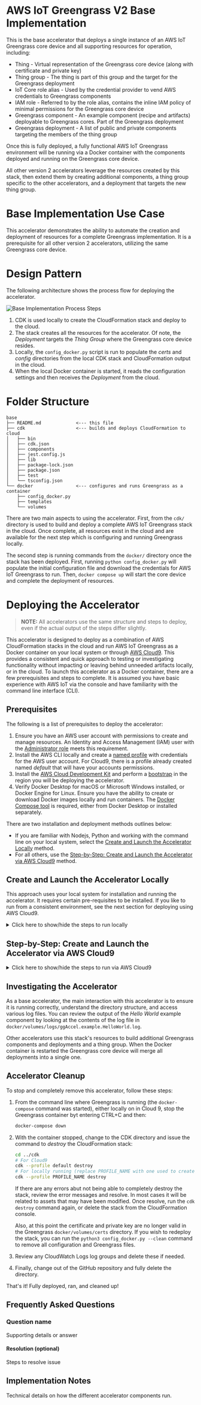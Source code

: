 # AWS IoT Greengrass V2 Base Implementation

This is the base accelerator that deploys a single instance of an AWS IoT Greengrass core device and all supporting resources for operation, including:

- Thing - Virtual representation of the Greengrass core device (along with certificate and private key)
- Thing group - The thing is part of this group and the target for the Greengrass deployment
- IoT Core role alias - Used by the credential provider to vend AWS credentials to Greengrass components
- IAM role - Referred to by the role alias, contains the inline IAM policy of minimal permissions for the Greengrass core device
- Greengrass component - An example component (recipe and artifacts) deployable to Greengrass cores. Part of the Greengrass deployment
- Greengrass deployment - A list of public and private components targeting the members of the thing group

Once this is fully deployed, a fully functional AWS IoT Greengrass environment will be running via a Docker container with the components deployed and running on the Greengrass core device.

All other version 2 accelerators leverage the resources created by this stack, then extend them by creating additional components, a thing group specific to the other accelerators, and a deployment that targets the new thing group.

# Base Implementation Use Case

This accelerator demonstrates the ability to automate the creation and deployment of resources for a complete Greengrass implementation. It is a prerequisite for all other version 2 accelerators, utilizing the same Greengrass core device.

# Design Pattern

The following architecture shows the process flow for deploying the accelerator.

![Base Implementation Process Steps](docs/arch1.svg)

1. CDK is used locally to create the CloudFormation stack and deploy to the cloud.
1. The stack creates all the resources for the accelerator. Of note, the _Deployment_ targets the _Thing Group_ where the Greengrass core device resides.
1. Locally, the `config_docker.py` script is run to populate the _certs_ and _config_ directories from the local CDK stack and CloudFormation output in the cloud.
1. When the local Docker container is started, it reads the configuration settings and then receives the _Deployment_ from the cloud.

# Folder Structure

```text
base
├── README.md             <--- this file
├── cdk                   <--- builds and deploys CloudFormation to cloud
│   ├── bin
│   ├── cdk.json
│   ├── components
│   ├── jest.config.js
│   ├── lib
│   ├── package-lock.json
│   ├── package.json
│   ├── test
│   └── tsconfig.json
└── docker                <--- configures and runs Greengrass as a container
    ├── config_docker.py
    ├── templates
    └── volumes
```

There are two main aspects to using the accelerator. First, from the `cdk/` directory is used to build and deploy a complete AWS IoT Greengrass stack in the cloud. Once complete, all resources exist in the cloud and are available for the next step which is configuring and running Greengrass locally.

The second step is running commands from the `docker/` directory once the stack has been deployed. First, running `python config_docker.py` will populate the initial configuration file and download the credentials for AWS IoT Greengrass to run. Then, `docker compose up` will start the core device and complete the deployment of resources.

# Deploying the Accelerator

> **NOTE:** All accelerators use the same structure and steps to deploy, even if the actual output of the steps differ slightly.

This accelerator is designed to deploy as a combination of AWS CloudFormation stacks in the cloud and run AWS IoT Greengrass as a Docker container on your local system or through [AWS Cloud9](https://aws.amazon.com/cloud9/). This provides a consistent and quick approach to testing or investigating functionality without impacting or leaving behind unneeded artifacts locally, or in the cloud. To launch this accelerator as a Docker container, there are a few prerequisites and steps to complete. It is assumed you have basic experience with AWS IoT via the console and have familiarity with the command line interface (CLI).

## Prerequisites

The following is a list of prerequisites to deploy the accelerator:

1. Ensure you have an AWS user account with permissions to create and manage resources. An Identity and Access Management (IAM) user with the [Administrator role](https://docs.aws.amazon.com/IAM/latest/UserGuide/access_policies_job-functions.html#jf_administrator) meets this requirement.
1. Install the AWS CLI locally and create a [named profile](https://docs.aws.amazon.com/cli/latest/userguide/cli-configure-profiles.html) with credentials for the AWS user account. For Cloud9, there is a profile already created named _default_ that will have your accounts permissions.
1. Install the [AWS Cloud Development Kit](https://docs.aws.amazon.com/cdk/latest/guide/getting_started.html) and perform a [bootstrap](https://docs.aws.amazon.com/cdk/latest/guide/troubleshooting.html#troubleshooting_nobucket) in the region you will be deploying the accelerator.
1. Verify Docker Desktop for macOS or Microsoft Windows installed, or Docker Engine for Linux. Ensure you have the ability to create or download Docker images locally and run containers. The [Docker Compose tool](https://docs.docker.com/compose/) is required, either from Docker Desktop or installed separately.

There are two installation and deployment methods outlines below:

- If you are familiar with Nodejs, Python and working with the command line on your local system, select the [Create and Launch the Accelerator Locally](#create-and-launch-the-accelerator-locally) method.
- For all others, use the [Step-by-Step: Create and Launch the Accelerator via AWS Cloud9](#step-by-step-create-and-launch-the-accelerator-via-aws-cloud9) method.

## Create and Launch the Accelerator Locally

This approach uses your local system for installation and running the accelerator. It requires certain pre-requisites to be installed. If you like to run from a consistent environment, see the next section for deploying using AWS Cloud9.

<details>
<summary>Click here to show/hide the steps to run locally</summary>
<br>

> :bulb: These steps assume familiarity with installation of NPM/NPX, Nodejs packages, Python, and working from the command line interface (CLI).

1. Install and bootstrap the CDK:

   ```bash
   npx install -g aws-cdk
   # replace PROFILE_NAME with your specific AWS CLI profile that has username and region defined
   export CDK_DEPLOY_ACCOUNT=$(aws sts get-caller-identity --profile PROFILE_NAME --query Account --output text)
   # Set REGION to where the bootstrap resources will be deployed
   export CDK_DEPLOY_REGION=us-east-1
   # replace PROFILE_NAME with your specific AWS CLI profile that has username and region defined
   cdk --profile PROFILE_NAME bootstrap aws://$CDK_DEPLOY_ACCOUNT/$CDK_DEPLOY_REGION
   ```

1. Clone the repository, change into the `cdk/` directory for the accelerator, then build and deploy the CloudFormation stack:

   > **NOTE:** The first time `cdk deploy` is run, it will take longer as there are Docker images required to build some of the resources. You will see Docker-related messages in your terminal session. Subsequent runs will only take a few additional seconds.

   ```bash
   git clone https://github.com/awslabs/aws-iot-greengrass-accelerators.git
   cd aws-iot-greengrass-accelerators/vs/base_implementation/cdk
   npm install
   npm run build
   # replace PROFILE_NAME with your specific AWS CLI profile that has username and region defined
   cdk --profile PROFILE_NAME deploy
   ```

   The result of a successful deployment will look like this:

   ```bash
    ✅  base-implementation

   Outputs:
   base-implementation.CertificatePemParameter = /base-implementation/base-implementation-greengrass-core-FAjEi5wg/certificate_pem
   base-implementation.CredentialProviderEndpointAddress = c301XXXXXsf1qf.credentials.iot.us-west-2.amazonaws.com
   base-implementation.DataAtsEndpointAddress = a2l4XXXXXfczky-ats.iot.us-west-2.amazonaws.com
   base-implementation.IotRoleAliasName = base-implementation-GreengrassV2TokenExchangeRole-FAjEi5wg
   base-implementation.PrivateKeySecretParameter = /base-implementation/base-implementation-greengrass-core-FAjEi5wg/private_key
   base-implementation.ThingArn = arn:aws:iot:us-west-2:123456789012:thing/base-implementation-greengrass-core-FAjEi5wg
   Stack ARN:
   arn:aws:cloudformation:us-west-2:123456789012:stack/base-implementation/bc6f5210-ee18-11eb-a253-060b98b02c23
   ```

1. At this point the CloudFormation stack is deployed. Next, change to the `docker/` directory and run the configuration script (`python3 config_docker.py` script, which will:

   1. Read the local CDK output to determine the CloudFormation stack name
   1. From the CloudFormation stack output, read the values to:
      1. Download and save the X.509 certificate, private key, and Amazon CA1 certificate to the `volumes/certs` directory
      1. Using the stack outputs, generate and save an initial configuration file to `volumes/config`

   ```bash
   cd ../docker
   # Use the same AWS CLI profile from above
   python3 docker_config.py --profile PROFILE_NAME
   ```

1. Next, start the Greengrass core device. If you intend to run Greengrass on a physical device, copy the contents of the `volumes/certs` and the `volumes/config` directories to your physical device and provision and install Greengrass per the documentation.

   > **NOTE:** The first time `docker compose up` is run, it will take longer to startup as Docker will need to download the AWS IoT Greengrass image. Subsequent runs will only take a few additional seconds.

   ```bash
   docker-compose up
   ```

At this point, the CloudFormation stack has been deployed and the AWS IoT Greengrass container is running. Continue to the [Investigating the Accelerator](#investigating-the-accelerator) section for your accelerator for additional details.

The `volumes/gg_root` will contain the various Greengrass core device files. Of interest will be the log files located in `volumes/gg_root/logs`.

</details>

## Step-by-Step: Create and Launch the Accelerator via AWS Cloud9

<details>
<summary>Click here to show/hide the steps to run via AWS Cloud9</summary>
<br>

> :bulb: All steps below use a Cloud9 IDE in the same account and region where the accelerator will be run.

Prior to launching the accelerator container locally, the AWS CDK is used to generate a CloudFormation template and deploy it. From the AWS Cloud9 console, follow these steps to create and launch the stack via CDK.

1.  Create a new Cloud9 IDE and make sure that **Amazon Linux 2** and **t3.small** are selected.

    :exclamation:The following steps **will not** work if Ubuntu is selected.

1.  Once the Cloud9 environment starts, follow [these steps](https://docs.aws.amazon.com/cloud9/latest/user-guide/move-environment.html#move-environment-resize) to resize the disk. Create the `resize.sh` file and run `bash resize.sh 40` to extend the disk to 40GiB.

1.  _Pre-requisites_ (only needs be run once and the Cloud9 environment will reboot) - From the Cloud9 IDE, open a new _Window->New Terminal_ window and run these commands:

    ```bash
    # Cloud9 Commands - change as needed for local development environment
    # Install pre-requisites, bootstrap CDK for use in account/region, and reboot
    npm uninstall -g cdk
    npm install -g aws-cdk@latest
    npm install -g npm
    sudo yum install iptables-services -y
    # Bootstrap CDK for current AWS account and region where Cloud9 runs
    ACCOUNT=$(aws sts get-caller-identity --query Account --output text)
    REGION=$(aws configure get region)
    cdk bootstrap aws://$ACCOUNT/$REGION
    sudo curl -L "https://github.com/docker/compose/releases/download/1.25.3/docker-compose-$(uname -s)-$(uname -m)" -o /usr/local/bin/docker-compose
    sudo chmod +x /usr/local/bin/docker-compose
    pip3 install --user boto3
    # Enable soft/hard links
    sudo cat <<EOF | sudo tee /etc/sysctl.d/98-cloud9-greengrass.conf
    fs.protected_hardlinks = 1
    fs.protected_symlinks = 1
    EOF
    # Complete, reboot environment
    sudo reboot
    ```

1.  Build and deploy. Once Cloud9 has restarted, issue these commands. If the terminal window is unresponsive, open a new one.

    > **NOTE:** The first time `cdk deploy` is run, it will take longer as there are Docker images required to build some of the resources. You will see _a lot_ of Docker-related messages in your terminal session as it downloads and builds the initial resources. Subsequent runs will only take a few additional seconds.

    Run each command separately to get an understanding

    ```bash
    # After reboot open a new terminal window and issue these commands
    # NOTE: If terminal window spins when restarted, close the terminal window and launch a new one
    cd ~/environment
    # Clone the repository
    git clone https://github.com/awslabs/aws-iot-greengrass-accelerators.git
    # Change path to accelerator you wish to run. This accelerator, "base",
    # is shown below
    cd ~/environment/aws-iot-greengrass-accelerators/v2/base/cdk

    # Build and deploy the CDK (CloudFormation stack)
    npm install
    npm run build
    cdk deploy

    # Acknowledge the creation above, then run
    python3 deploy_resources.py -p default

    # Build and start the Greengrass docker container
    cd ../docker
    docker-compose up
    ```

1.  At this point, the CloudFormation stack has been deployed and the Greengrass container is running as a fore ground process in the terminal. The CloudFormation stack will also trigger an initial deployment of all resources to the Greengrass Core, so the Lambda functions, Stream Manager, and docker containers are also running.

1.  :exclamation: The Docker containers run as the root process in Cloud9 (and other Linux environments). If you wish to look at log or deployment files locally, it is easiest to launch another terminal tab and set the user to root:

    ```bash
    sudo su -
    cd /home/ec2-user/environment/aws-iot-greengrass-accelerators/v2/base/docker/gg_root/logs
    # You can now cat|more|less|tail files from here
    tail -F greengrass.log
    ...
    ```

    </details>

## Investigating the Accelerator

As a base accelerator, the main interaction with this accelerator is to ensure it is running correctly, understand the directory structure, and access various log files. You can review the output of the _Hello World_ example component by looking at the contents of the log file in `docker/volumes/logs/ggAccel.example.HelloWorld.log`.

Other accelerators use this stack's resources to build additional Greengrass components and deployments and a thing group. When the Docker container is restarted the Greengrass core device will merge all deployments into a single one.

## Accelerator Cleanup

To stop and completely remove this accelerator, follow these steps:

1. From the command line where Greengrass is running (the `docker-compose` command was started), either locally on in Cloud 9, stop the Greengrass container byt entering CTRL+C and then:

   ```bash
   docker-compose down
   ```

1. With the container stopped, change to the CDK directory and issue the command to _destroy_ the CloudFormation stack:

   ```bash
   cd ../cdk
   # For Cloud9
   cdk --profile default destroy
   # For locally running (replace PROFILE_NAME with one used to create stack)
   cdk --profile PROFILE_NAME destroy
   ```

   If there are any errors abut not being able to completely destroy the stack, review the error messages and resolve. In most cases it will be related to assets that may have been modified. Once resolve, run the `cdk destroy` command again, or delete the stack from the CloudFormation console.

   Also, at this point the certificate and private key are no longer valid in the Greengrass `docker/volumes/certs` directory. If you wish to redeploy the stack, you can run the `python3 config_docker.py --clean` command to remove all configuration and Greengrass files.

1. Review any CloudWatch Logs log groups and delete these if needed.

1. Finally, change out of the GitHub repository and fully delete the directory.

That's it! Fully deployed, ran, and cleaned up!

## Frequently Asked Questions

### Question name

Supporting details or answer

#### Resolution (optional)

Steps to resolve issue

## Implementation Notes

Technical details on how the different accelerator components run.
